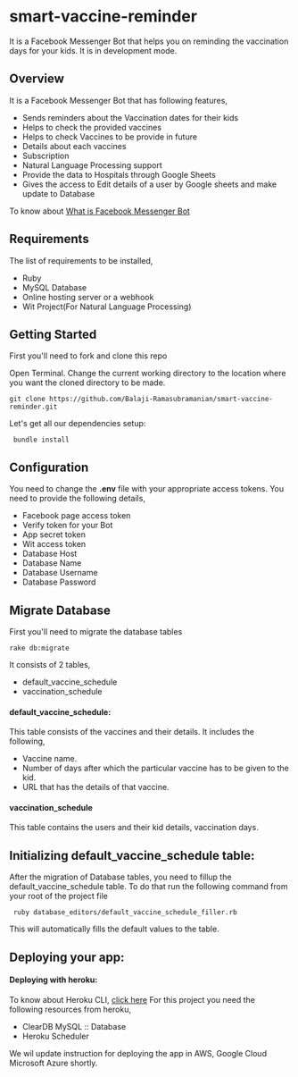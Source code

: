 # smart-vaccine-reminder
It is a Facebook Messenger Bot that helps you on reminding the vaccination days for your kids. It is in development mode.
## Overview
It is a Facebook Messenger Bot that has following features, 
- Sends reminders about the Vaccination dates for their kids
- Helps to check the provided vaccines
- Helps to check Vaccines to be provide in future
- Details about each vaccines
- Subscription 
- Natural Language Processing support
- Provide the data to Hospitals through Google Sheets
- Gives the access to Edit details of a user by Google sheets and make update to Database 

To know about [What is Facebook Messenger Bot](https://developers.facebook.com/docs/messenger-platform/getting-started/app-setup)

## Requirements
The list of requirements to be installed,
- Ruby
- MySQL Database
- Online hosting server or a webhook
- Wit Project(For Natural Language Processing)

## Getting Started
First you'll need to fork and clone this repo

Open Terminal. Change the current working directory to the location where you want the cloned directory to be made.

```
git clone https://github.com/Balaji-Ramasubramanian/smart-vaccine-reminder.git
```
Let's get all our dependencies setup:
```
 bundle install 
```

## Configuration
You need to change the **.env** file with your appropriate access tokens. You need to provide the following details,
- Facebook page access token
- Verify token for your Bot
- App secret token
- Wit access token
- Database Host
- Database Name
- Database Username
- Database Password

## Migrate Database
First you'll need to migrate the database tables
```
rake db:migrate
```

It consists of 2 tables,
- default_vaccine_schedule
- vaccination_schedule

#### default_vaccine_schedule:
This table consists of the vaccines and their details. It includes the following,
- Vaccine name.
- Number of days after which the particular vaccine has to be given to the kid.
- URL that has the details of that vaccine.

#### vaccination_schedule
This table contains the users and their kid details, vaccination days.

## Initializing default_vaccine_schedule table:
After the migration of Database tables, you need to fillup the default_vaccine_schedule table.
To do that run the following command from your root of the project file
```
 ruby database_editors/default_vaccine_schedule_filler.rb 
 ```
 This will automatically fills the default values to the table.

## Deploying your app:
#### Deploying with heroku:
To know about Heroku CLI, [click here](https://devcenter.heroku.com/articles/heroku-cli)
For this project you need the following resources from heroku,
- ClearDB MySQL :: Database
- Heroku Scheduler

We wil update instruction for deploying the app in AWS, Google Cloud Microsoft Azure shortly.


